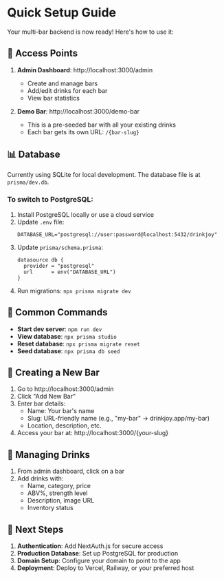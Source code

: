 # Quick Setup Guide

Your multi-bar backend is now ready! Here's how to use it:

## 🚀 Access Points

1. **Admin Dashboard**: http://localhost:3000/admin
   - Create and manage bars
   - Add/edit drinks for each bar
   - View bar statistics

2. **Demo Bar**: http://localhost:3000/demo-bar
   - This is a pre-seeded bar with all your existing drinks
   - Each bar gets its own URL: `/{bar-slug}`

## 📊 Database

Currently using SQLite for local development. The database file is at `prisma/dev.db`.

### To switch to PostgreSQL:

1. Install PostgreSQL locally or use a cloud service
2. Update `.env` file:
   ```
   DATABASE_URL="postgresql://user:password@localhost:5432/drinkjoy"
   ```
3. Update `prisma/schema.prisma`:
   ```prisma
   datasource db {
     provider = "postgresql"
     url      = env("DATABASE_URL")
   }
   ```
4. Run migrations: `npx prisma migrate dev`

## 🔧 Common Commands

- **Start dev server**: `npm run dev`
- **View database**: `npx prisma studio`
- **Reset database**: `npx prisma migrate reset`
- **Seed database**: `npx prisma db seed`

## 🏪 Creating a New Bar

1. Go to http://localhost:3000/admin
2. Click "Add New Bar"
3. Enter bar details:
   - Name: Your bar's name
   - Slug: URL-friendly name (e.g., "my-bar" → drinkjoy.app/my-bar)
   - Location, description, etc.
4. Access your bar at: http://localhost:3000/{your-slug}

## 🍹 Managing Drinks

1. From admin dashboard, click on a bar
2. Add drinks with:
   - Name, category, price
   - ABV%, strength level
   - Description, image URL
   - Inventory status

## 🔐 Next Steps

1. **Authentication**: Add NextAuth.js for secure access
2. **Production Database**: Set up PostgreSQL for production
3. **Domain Setup**: Configure your domain to point to the app
4. **Deployment**: Deploy to Vercel, Railway, or your preferred host